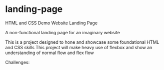 # landing-page
HTML and CSS Demo Website Landing Page

A non-functional landing page for an imaginary website

This is a project designed to hone and showcase some foundational HTML and CSS skills
This project will make heavy use of flexbox and show an understanding of normal flow and flex flow

Challenges:

